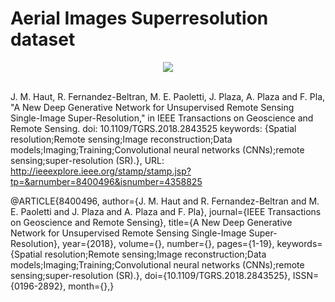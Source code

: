 
# Aerial Images Superresolution dataset


<div align="center">
  <img src="https://github.com/mhaut/aerial-image-superresolution/blob/master/mosaic.png"><br><br>
</div>



J. M. Haut, R. Fernandez-Beltran, M. E. Paoletti, J. Plaza, A. Plaza and F. Pla, "A New Deep Generative Network for Unsupervised Remote Sensing Single-Image Super-Resolution," in IEEE Transactions on Geoscience and Remote Sensing.
doi: 10.1109/TGRS.2018.2843525
keywords: {Spatial resolution;Remote sensing;Image reconstruction;Data models;Imaging;Training;Convolutional neural networks (CNNs);remote sensing;super-resolution (SR).},
URL: http://ieeexplore.ieee.org/stamp/stamp.jsp?tp=&arnumber=8400496&isnumber=4358825



@ARTICLE{8400496,
author={J. M. Haut and R. Fernandez-Beltran and M. E. Paoletti and J. Plaza and A. Plaza and F. Pla},
journal={IEEE Transactions on Geoscience and Remote Sensing},
title={A New Deep Generative Network for Unsupervised Remote Sensing Single-Image Super-Resolution},
year={2018},
volume={},
number={},
pages={1-19},
keywords={Spatial resolution;Remote sensing;Image reconstruction;Data models;Imaging;Training;Convolutional neural networks (CNNs);remote sensing;super-resolution (SR).},
doi={10.1109/TGRS.2018.2843525},
ISSN={0196-2892},
month={},}
